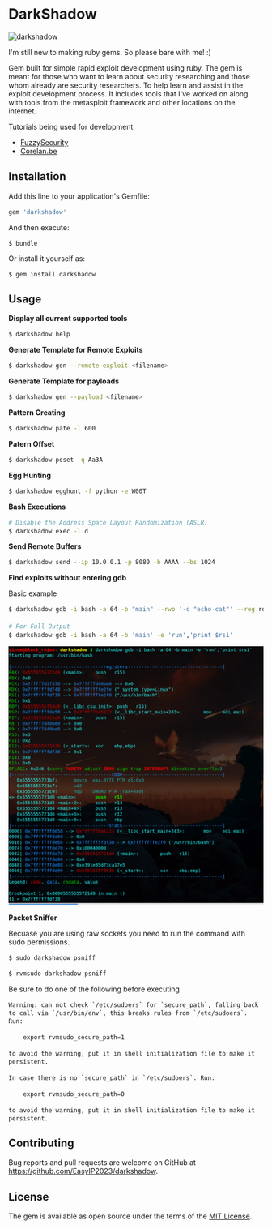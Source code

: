 # DarkShadow

![darkshadow](https://i0.wp.com/www.gsalam.net/wp-content/uploads/2015/12/Protection-Against-Magic-and-Evil-1-GSalam.Net_.jpg?resize=777%2C437)

I'm still new to making ruby gems. So please bare with me! :)

Gem built for simple rapid exploit development using ruby. The gem is meant for those who want to learn about security researching and those whom already are security researchers. To help learn and assist in the exploit development process. It includes tools that I've worked on along with tools from the metasploit framework and other locations on the internet.

Tutorials being used for development
* [FuzzySecurity](http://fuzzysecurity.com)
* [Corelan.be](https://www.corelan.be/)

## Installation

Add this line to your application's Gemfile:

```ruby
gem 'darkshadow'
```

And then execute:
```
$ bundle
```

Or install it yourself as:

```
$ gem install darkshadow
```

## Usage

**Display all current supported tools**

```bash
$ darkshadow help
```

**Generate Template for Remote Exploits**

```bash
$ darkshadow gen --remote-exploit <filename>
```

**Generate Template for payloads**

```bash
$ darkshadow gen --payload <filename>
```

**Pattern Creating**

```bash
$ darkshadow pate -l 600
```

**Patern Offset**

```bash
$ darkshadow poset -q Aa3A
```

**Egg Hunting**

```bash
$ darkshadow egghunt -f python -e W00T
```

**Bash Executions**

```bash
# Disable the Address Space Layout Randomization (ASLR)
$ darkshadow exec -l d
```

**Send Remote Buffers**

```bash
$ darkshadow send --ip 10.0.0.1 -p 8080 -b AAAA --bs 1024
```

**Find exploits without entering gdb**

Basic example
```bash
$ darkshadow gdb -i bash -a 64 -b "main" --rwo '-c "echo cat"' --reg rdi,rsi

# For Full Output
$ darkshadow gdb -i bash -a 64 -b 'main' -e 'run','print $rsi'
```

![gdb full screen](https://github.com/EasyIP2023/darkshadow/blob/development/pics/gdb_full_screenshot.png)

**Packet Sniffer**

Becuase you are using raw sockets you need to run the command with sudo permissions.

```bash
$ sudo darkshadow psniff
```

```bash
$ rvmsudo darkshadow psniff
```

Be sure to do one of the following before executing
```
Warning: can not check `/etc/sudoers` for `secure_path`, falling back to call via `/usr/bin/env`, this breaks rules from `/etc/sudoers`. Run:

    export rvmsudo_secure_path=1

to avoid the warning, put it in shell initialization file to make it persistent.

In case there is no `secure_path` in `/etc/sudoers`. Run:

    export rvmsudo_secure_path=0

to avoid the warning, put it in shell initialization file to make it persistent.
```

## Contributing

Bug reports and pull requests are welcome on GitHub at https://github.com/EasyIP2023/darkshadow.

## License

The gem is available as open source under the terms of the [MIT License](http://opensource.org/licenses/MIT).
